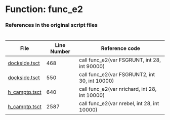 # Function: func_e2 
### References in the original script files

#

| File | Line Number | Reference code |
| --- | --- | --- |
| [dockside.tsct](../../../out/dockside.tsct#L468) | 468 | call func_e2(var FSGRUNT, int 28, int 90000) |
| [dockside.tsct](../../../out/dockside.tsct#L550) | 550 | call func_e2(var FSGRUNT2, int 30, int 10000) |
| [h_camptp.tsct](../../../out/h_camptp.tsct#L640) | 640 | call func_e2(var nrichard, int 28, int 10000) |
| [h_camptp.tsct](../../../out/h_camptp.tsct#L2587) | 2587 | call func_e2(var nrebel, int 28, int 10000) |
